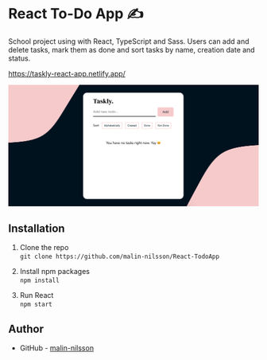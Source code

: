 # React To-Do App ✍️
School project using with React, TypeScript and Sass. Users can add and delete tasks, mark them as done and sort tasks by name, creation date and status. 

https://taskly-react-app.netlify.app/

![](./src/assets/screenshot.jpg)

## Installation
1. Clone the repo\
`git clone https://github.com/malin-nilsson/React-TodoApp`

2. Install npm packages\
`npm install`

3. Run React\
`npm start`

## Author
- GitHub - [malin-nilsson](https://github.com/malin-nilsson)
